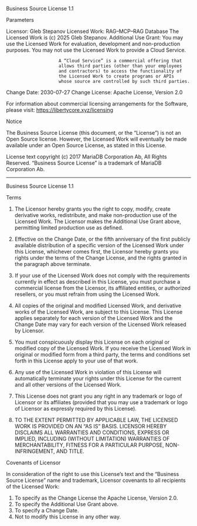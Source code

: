 Business Source License 1.1

Parameters

  Licensor:             Gleb Stepanov
  Licensed Work:        RAG–MCP–RAG Database
                        The Licensed Work is (c) 2025 Gleb Stepanov.
  Additional Use Grant: You may use the Licensed Work for evaluation,
                        development and non-production purposes.
                        You may not use the Licensed Work to provide a
                        Cloud Service.

                        A “Cloud Service” is a commercial offering that
                        allows third parties (other than your employees
                        and contractors) to access the functionality of
                        the Licensed Work to create programs or APIs
                        whose source are controlled by such third parties.
  Change Date:          2030-07-27
  Change License:       Apache License, Version 2.0

For information about commercial licensing arrangements for the Software,
please visit: https://libertycore.xyz/licensing

Notice

The Business Source License (this document, or the “License”) is not an Open
Source license. However, the Licensed Work will eventually be made available
under an Open Source License, as stated in this License.

License text copyright (c) 2017 MariaDB Corporation Ab, All Rights Reserved.
“Business Source License” is a trademark of MariaDB Corporation Ab.

-----------------------------------------------------------------------------

Business Source License 1.1

Terms

1.  The Licensor hereby grants you the right to copy, modify, create derivative
    works, redistribute, and make non-production use of the Licensed Work.
    The Licensor makes the Additional Use Grant above, permitting limited
    production use as defined.

2.  Effective on the Change Date, or the fifth anniversary of the first
    publicly available distribution of a specific version of the Licensed Work
    under this License, whichever comes first, the Licensor hereby grants you
    rights under the terms of the Change License, and the rights granted in
    the paragraph above terminate.

3.  If your use of the Licensed Work does not comply with the requirements
    currently in effect as described in this License, you must purchase a
    commercial license from the Licensor, its affiliated entities, or
    authorized resellers, or you must refrain from using the Licensed Work.

4.  All copies of the original and modified Licensed Work, and derivative works
    of the Licensed Work, are subject to this License. This License applies
    separately for each version of the Licensed Work and the Change Date may
    vary for each version of the Licensed Work released by Licensor.

5.  You must conspicuously display this License on each original or modified
    copy of the Licensed Work. If you receive the Licensed Work in original
    or modified form from a third party, the terms and conditions set forth
    in this License apply to your use of that work.

6.  Any use of the Licensed Work in violation of this License will automatically
    terminate your rights under this License for the current and all other
    versions of the Licensed Work.

7.  This License does not grant you any right in any trademark or logo of
    Licensor or its affiliates (provided that you may use a trademark or
    logo of Licensor as expressly required by this License).

8.  TO THE EXTENT PERMITTED BY APPLICABLE LAW, THE LICENSED WORK IS PROVIDED
    ON AN “AS IS” BASIS. LICENSOR HEREBY DISCLAIMS ALL WARRANTIES AND
    CONDITIONS, EXPRESS OR IMPLIED, INCLUDING (WITHOUT LIMITATION)
    WARRANTIES OF MERCHANTABILITY, FITNESS FOR A PARTICULAR PURPOSE,
    NON-INFRINGEMENT, AND TITLE.

Covenants of Licensor

In consideration of the right to use this License’s text and the “Business
Source License” name and trademark, Licensor covenants to all recipients of
the Licensed Work:

1.  To specify as the Change License the Apache License, Version 2.0.
2.  To specify the Additional Use Grant above.
3.  To specify a Change Date.
4.  Not to modify this License in any other way.
